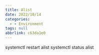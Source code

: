 ```yaml
---
title: Alist
date: 2022/10/14
categories:
  - - Environment
tags: null
abbrlink: c63da1e0
---
```




systemctl restart alist
systemctl status alist


